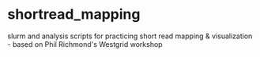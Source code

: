 # shortread_mapping
slurm and analysis scripts for practicing short read mapping &amp; visualization - based on Phil Richmond's Westgrid workshop 
